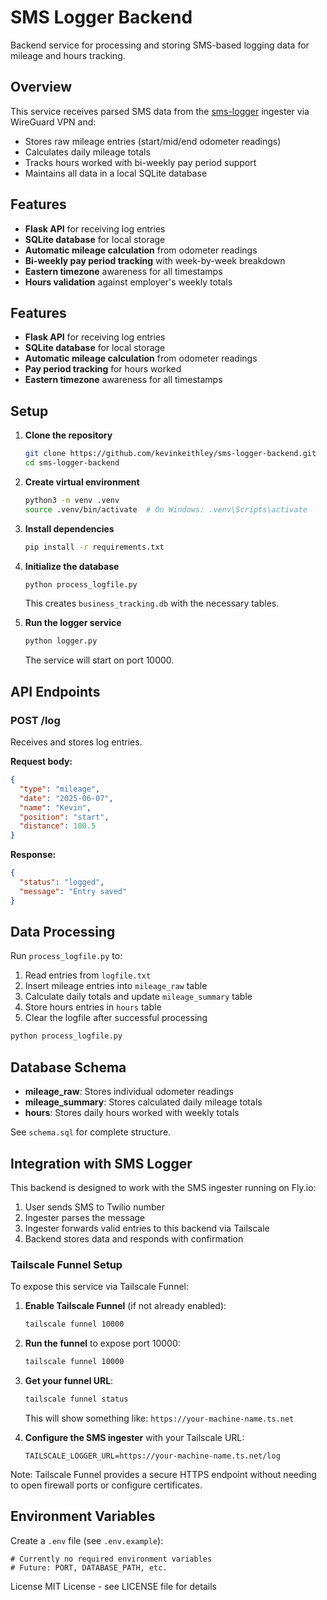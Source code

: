 # SMS Logger Backend

Backend service for processing and storing SMS-based logging data for mileage and hours tracking.

## Overview

This service receives parsed SMS data from the [sms-logger](https://github.com/kevinkeithley/sms-logger) ingester via WireGuard VPN and:
- Stores raw mileage entries (start/mid/end odometer readings)
- Calculates daily mileage totals
- Tracks hours worked with bi-weekly pay period support
- Maintains all data in a local SQLite database

## Features

- **Flask API** for receiving log entries
- **SQLite database** for local storage
- **Automatic mileage calculation** from odometer readings
- **Bi-weekly pay period tracking** with week-by-week breakdown
- **Eastern timezone** awareness for all timestamps
- **Hours validation** against employer's weekly totals

## Features

- **Flask API** for receiving log entries
- **SQLite database** for local storage
- **Automatic mileage calculation** from odometer readings
- **Pay period tracking** for hours worked
- **Eastern timezone** awareness for all timestamps

## Setup

1. **Clone the repository**
   ```bash
   git clone https://github.com/kevinkeithley/sms-logger-backend.git
   cd sms-logger-backend
   ```

2. **Create virtual environment**
   ```bash
   python3 -m venv .venv
   source .venv/bin/activate  # On Windows: .venv\Scripts\activate
   ```

3. **Install dependencies**
   ```bash
   pip install -r requirements.txt
   ```

4. **Initialize the database**
   ```bash
   python process_logfile.py
   ```
   This creates `business_tracking.db` with the necessary tables.

5. **Run the logger service**
   ```bash
   python logger.py
   ```
   The service will start on port 10000.

## API Endpoints

### POST /log
Receives and stores log entries.

**Request body:**
```json
{
  "type": "mileage",
  "date": "2025-06-07",
  "name": "Kevin",
  "position": "start",
  "distance": 100.5
}
```

**Response:**
```json
{
  "status": "logged",
  "message": "Entry saved"
}
```

## Data Processing

Run `process_logfile.py` to:
1. Read entries from `logfile.txt`
2. Insert mileage entries into `mileage_raw` table
3. Calculate daily totals and update `mileage_summary` table
4. Store hours entries in `hours` table
5. Clear the logfile after successful processing

```bash
python process_logfile.py
```

## Database Schema

- **mileage_raw**: Stores individual odometer readings
- **mileage_summary**: Stores calculated daily mileage totals
- **hours**: Stores daily hours worked with weekly totals

See `schema.sql` for complete structure.

## Integration with SMS Logger

This backend is designed to work with the SMS ingester running on Fly.io:
1. User sends SMS to Twilio number
2. Ingester parses the message
3. Ingester forwards valid entries to this backend via Tailscale
4. Backend stores data and responds with confirmation

### Tailscale Funnel Setup

To expose this service via Tailscale Funnel:

1. **Enable Tailscale Funnel** (if not already enabled):
   ```bash
   tailscale funnel 10000
   ```

2. **Run the funnel** to expose port 10000:
   ```bash
   tailscale funnel 10000
   ```

3. **Get your funnel URL**:
   ```bash
   tailscale funnel status
   ```
   This will show something like: `https://your-machine-name.ts.net`

4. **Configure the SMS ingester** with your Tailscale URL:
   ```
   TAILSCALE_LOGGER_URL=https://your-machine-name.ts.net/log
   ```

Note: Tailscale Funnel provides a secure HTTPS endpoint without needing to open firewall ports or configure certificates.

## Environment Variables

Create a `.env` file (see `.env.example`):
```
# Currently no required environment variables
# Future: PORT, DATABASE_PATH, etc.
```

License
MIT License - see LICENSE file for details
